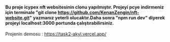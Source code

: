 #### Bu proje icypex nft websitesinin clonu yapılmıştır. Projeyi pcye indirmeniz için terminale "git clone https://github.com/KenanZengin/nft-website.git" yazmanız yeterli olucaktır.Daha sonra "npm run dev" diyerek projeyi localhost:3000 portunda çalıştırabilirsiniz.

Projenin demosu : https://task2-akyl.vercel.app/
